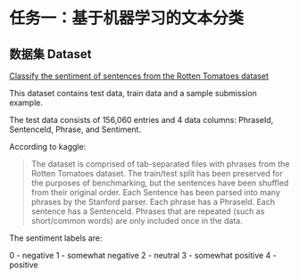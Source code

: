 # 任务一：基于机器学习的文本分类

## 数据集 Dataset
[Classify the sentiment of sentences from the Rotten Tomatoes dataset](https://www.kaggle.com/c/sentiment-analysis-on-movie-reviews)

This dataset contains test data, train data and a sample submission example.

The test data consists of 156,060 entries and 4 data columns: PhraseId, SentenceId, Phrase, and Sentiment.

According to kaggle:
> The dataset is comprised of tab-separated files with phrases from the Rotten Tomatoes dataset. The train/test split has been preserved for the purposes of benchmarking, but the sentences have been shuffled from their original order. Each Sentence has been parsed into many phrases by the Stanford parser. Each phrase has a PhraseId. Each sentence has a SentenceId. Phrases that are repeated (such as short/common words) are only included once in the data.

The sentiment labels are:

0 - negative
1 - somewhat negative
2 - neutral
3 - somewhat positive
4 - positive